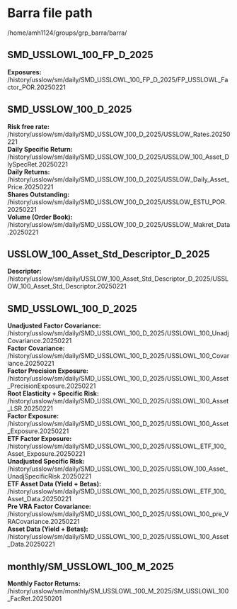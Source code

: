 # Barra file path
/home/amh1124/groups/grp_barra/barra/

## SMD_USSLOWL_100_FP_D_2025
**Exposures:**  
/history/usslow/sm/daily/SMD_USSLOWL_100_FP_D_2025/FP_USSLOWL_Factor_POR.20250221

## SMD_USSLOW_100_D_2025
**Risk free rate:**  
/history/usslow/sm/daily/SMD_USSLOW_100_D_2025/USSLOW_Rates.20250221  
**Daily Specific Return:**  
/history/usslow/sm/daily/SMD_USSLOW_100_D_2025/USSLOW_100_Asset_DlySpecRet.20250221  
**Daily Returns:**  
/history/usslow/sm/daily/SMD_USSLOW_100_D_2025/USSLOW_Daily_Asset_Price.20250221  
**Shares Outstanding:**  
/history/usslow/sm/daily/SMD_USSLOW_100_D_2025/USSLOW_ESTU_POR.20250221  
**Volume (Order Book):**  
/history/usslow/sm/daily/SMD_USSLOW_100_D_2025/USSLOW_Makret_Data.20250221

## USSLOW_100_Asset_Std_Descriptor_D_2025
**Descriptor:**  
/history/usslow/sm/daily/USSLOW_100_Asset_Std_Descriptor_D_2025/USSLOW_100_Asset_Std_Descriptor.20250221

## SMD_USSLOWL_100_D_2025
**Unadjusted Factor Covariance:**  
/history/usslow/sm/daily/SMD_USSLOWL_100_D_2025/USSLOWL_100_UnadjCovariance.20250221  
**Factor Covariance:**  
/history/usslow/sm/daily/SMD_USSLOWL_100_D_2025/USSLOWL_100_Covariance.20250221  
**Factor Precision Exposure:**  
/history/usslow/sm/daily/SMD_USSLOWL_100_D_2025/USSLOWL_100_Asset_PrecisionExposure.20250221  
**Root Elasticity + Specific Risk:**  
/history/usslow/sm/daily/SMD_USSLOWL_100_D_2025/USSLOWL_100_Asset_LSR.20250221  
**Factor Exposure:**  
/history/usslow/sm/daily/SMD_USSLOWL_100_D_2025/USSLOWL_100_Asset_Exposure.20250221  
**ETF Factor Exposure:**  
/history/usslow/sm/daily/SMD_USSLOWL_100_D_2025/USSLOWL_ETF_100_Asset_Exposure.20250221  
**Unadjusted Specific Risk:**  
/history/usslow/sm/daily/SMD_USSLOWL_100_D_2025/USSLOW_100_Asset_UnadjSpecificRisk.20250221  
**ETF Asset Data (Yield + Betas):**  
/history/usslow/sm/daily/SMD_USSLOWL_100_D_2025/USSLOWL_ETF_100_Asset_Data.20250221  
**Pre VRA Factor Covariance:**  
/history/usslow/sm/daily/SMD_USSLOWL_100_D_2025/USSLOWL_100_pre_VRACovariance.20250221  
**Asset Data (Yield + Betas):**  
/history/usslow/sm/daily/SMD_USSLOWL_100_D_2025/USSLOWL_100_Asset_Data.20250221

## monthly/SM_USSLOWL_100_M_2025
**Monthly Factor Returns:**  
/history/usslow/sm/monthly/SM_USSLOWL_100_M_2025/SM_USSLOWL_100_FacRet.20250201